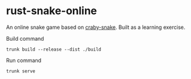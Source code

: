 # rust-snake-online

An online snake game based on [craby-snake](https://github.com/mabdullahadeel/craby-snake/tree/master). Built as a learning exercise.

Build command

```
trunk build --release --dist ./build
```

Run command

```
trunk serve
```
